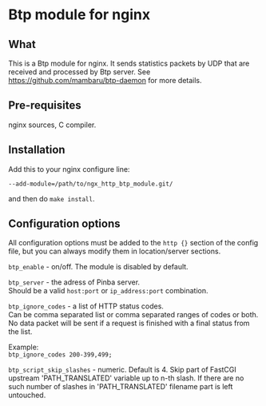 Btp module for nginx
======================

What
----
This is a Btp module for nginx. It sends statistics packets by UDP that are received and processed by Btp server.
See <https://github.com/mambaru/btp-daemon> for more details.

Pre-requisites
--------------
nginx sources, C compiler.

Installation
------------
Add this to your nginx configure line:  

`--add-module=/path/to/ngx_http_btp_module.git/`  

and then do `make install`.

Configuration options
---------------------
All configuration options must be added to the `http {}` section of the config file,
but you can always modify them in location/server sections.

`btp_enable` - on/off.
The module is disabled by default.

`btp_server` - the adress of Pinba server.  
Should be a valid `host:port` or `ip_address:port` combination.

`btp_ignore_codes` - a list of HTTP status codes.  
Can be comma separated list or comma separated ranges of codes or both.  
No data packet will be sent if a request is finished with a final status from the list.

Example:  
`btp_ignore_codes 200-399,499;`

`btp_script_skip_slashes` - numeric. Default is 4.
Skip part of FastCGI upstream 'PATH_TRANSLATED' variable up to n-th slash.
If there are no such number of slashes in 'PATH_TRANSLATED' filename part is left untouched.
